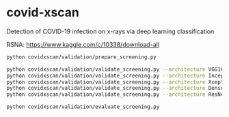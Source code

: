 # covid-xscan
Detection of COVID-19 infection on x-rays via deep learning classification


RSNA: https://www.kaggle.com/c/10338/download-all


```sh
python covidxscan/validation/prepare_screening.py

python covidxscan/validation/validate_screening.py --architecture VGG16 --gpu 0 2>&1 | tee output.VGG16.log &
python covidxscan/validation/validate_screening.py --architecture InceptionResNetV2 --gpu 1 | tee output.InceptionResNetV2.log &
python covidxscan/validation/validate_screening.py --architecture Xception --gpu 2 | tee output.Xception.log &
python covidxscan/validation/validate_screening.py --architecture DenseNet --gpu 3 | tee output.DenseNet.log &
python covidxscan/validation/validate_screening.py --architecture ResNeSt --gpu 0 | tee output.ResNeSt.log &

python covidxscan/validation/evaluate_screening.py
```
